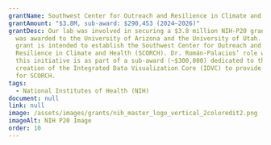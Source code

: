 ```yaml
---
grantName: Southwest Center for Outreach and Resilience in Climate and Health (SCORCH)
grantAmount: "$3.8M, sub-award: $290,453 (2024–2026)"
grantDesc: Our lab was involved in securing a $3.8 million NIH-P20 grant that
  was awarded to the University of Arizona and the University of Utah. This
  grant is intended to establish the Southwest Center for Outreach and
  Resilience in Climate and Health (SCORCH). Dr. Román-Palacios’ role within
  this initiative is as part of a sub-award (~$300,000) dedicated to the
  creation of the Integrated Data Visualization Core (IDVC) to provide support
  for SCORCH.
tags:
  - National Institutes of Health (NIH)
document: null
link: null
image: /assets/images/grants/nih_master_logo_vertical_2coloredit2.png
imageAlt: NIH P20 Image
order: 10
---
```

